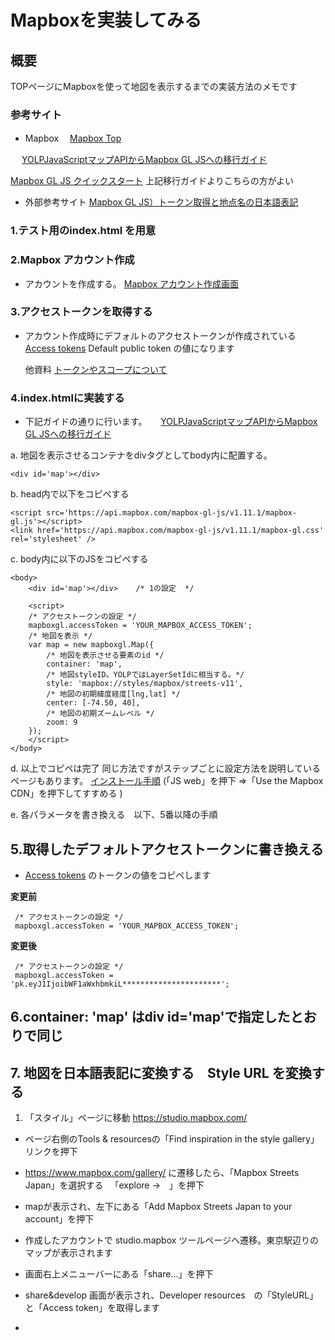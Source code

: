 # Mapboxを実装してみる

## 概要
TOPページにMapboxを使って地図を表示するまでの実装方法のメモです

### 参考サイト

- Mapbox
 　[Mapbox Top](https://www.mapbox.jp/)
  
　 [YOLPJavaScriptマップAPIからMapbox GL JSへの移行ガイド](https://docs.mapbox.com/jp/yolp-to-mapbox/javascript/)

   [Mapbox GL JS クイックスタート](https://docs.mapbox.com/mapbox-gl-js/api/)
   上記移行ガイドよりこちらの方がよい
   
- 外部参考サイト
   [Mapbox GL JS）トークン取得と地点名の日本語表記](https://2ndart.hatenablog.com/entry/2020/07/01/163810)

### 1.テスト用のindex.html を用意


### 2.Mapbox アカウント作成
- アカウントを作成する。
    [Mapbox アカウント作成画面](https://account.mapbox.com/auth/signup/)


### 3.アクセストークンを取得する
- アカウント作成時にデフォルトのアクセストークンが作成されている
    [Access tokens](https://account.mapbox.com/access-tokens/)
    Default public token の値になります
    
    他資料
    [トークンやスコープについて](https://docs.mapbox.com/accounts/overview/tokens/#scopes)
 
 
 ### 4.index.htmlに実装する
 - 下記ガイドの通りに行います。
　 [YOLPJavaScriptマップAPIからMapbox GL JSへの移行ガイド](https://docs.mapbox.com/jp/yolp-to-mapbox/javascript/)
 
  a. 地図を表示させるコンテナをdivタグとしてbody内に配置する。
```
<div id='map'></div>
```
  b. head内で以下をコピペする
```
<script src='https://api.mapbox.com/mapbox-gl-js/v1.11.1/mapbox-gl.js'></script>
<link href='https://api.mapbox.com/mapbox-gl-js/v1.11.1/mapbox-gl.css' rel='stylesheet' />
```
  c. body内に以下のJS<script>...</script>をコピペする
```
<body>
    <div id='map'></div>    /* 1の設定  */
    
    <script>
    /* アクセストークンの設定 */
    mapboxgl.accessToken = 'YOUR_MAPBOX_ACCESS_TOKEN';
    /* 地図を表示 */
    var map = new mapboxgl.Map({
        /* 地図を表示させる要素のid */
        container: 'map',
        /* 地図styleID。YOLPではLayerSetIdに相当する。*/
        style: 'mapbox://styles/mapbox/streets-v11',
        /* 地図の初期緯度経度[lng,lat] */
        center: [-74.50, 40],
        /* 地図の初期ズームレベル */
        zoom: 9
    });
    </script>
</body>
```
  d. 以上でコピペは完了
     同じ方法ですがステップごとに設定方法を説明しているページもあります。
     [インストール手順](https://www.mapbox.com/install/)
    (「JS web」を押下 =>「Use the Mapbox CDN」を押下してすすめる )
  
  e. 各パラメータを書き換える　以下、5番以降の手順
  
  
  ## 5.取得したデフォルトアクセストークンに書き換える
  - [Access tokens](https://account.mapbox.com/access-tokens/) のトークンの値をコピペします
 
 **変更前**
 ```
  /* アクセストークンの設定 */
  mapboxgl.accessToken = 'YOUR_MAPBOX_ACCESS_TOKEN';
 ```
  **変更後**
 ```
  /* アクセストークンの設定 */
  mapboxgl.accessToken = 'pk.eyJ1IjoibWF1aWxhbmkiL**********************';
 ```
 
 
 ## 6.container: 'map'  はdiv id='map'で指定したとおりで同じ
 
 
 ## 7. 地図を日本語表記に変換する　Style URL を変換する
1. 「スタイル」ページに移動  https://studio.mapbox.com/
  
- ページ右側のTools & resourcesの「Find inspiration in the style gallery」リンクを押下

- https://www.mapbox.com/gallery/ に遷移したら、「Mapbox Streets Japan」を選択する
　「explore →　」を押下
- mapが表示され、左下にある「Add Mapbox Streets Japan to your account」を押下
- 作成したアカウントで studio.mapbox ツールページへ遷移。東京駅辺りのマップが表示されます
- 画面右上メニューバーにある「share...」を押下
- share&develop 画面が表示され、Developer resources　の「StyleURL」と「Access token」を取得します
- <script>内で記載した以下の箇所を、上記で取得したStyleURLに書き換えます
 
 **変更前**
 ```
/* 地図styleID。YOLPではLayerSetIdに相当する。*/
style: 'mapbox://styles/mapbox/streets-v11',
 ```
  **変更後**
 ```
/* 地図styleID。YOLPではLayerSetIdに相当する。*/
style: 'mapbox://styles/mauilani/ckdba743a1c3k1imechwa99bh',
 ```
 - Access token は5番で設定した値と同じはず
 
 - 地図が日本語化されました
 
 ## 8.目的地を指定して表示させる
 - 現時点ではデフォルトの位置が表示されているため、表示させたい位置を設定します
 - コーポレートサイトのhtmlソースを表示してJSの中からそれらしい値を探します
 - center の値を目的地の値に変更します
 
  **変更前**
 ```
/* 地図の初期緯度経度[lng,lat] */
center: [-74.50, 40],
 ```
  **変更後**
 ```
/* 地図の初期緯度経度[lng,lat] */
center: [139.73301982756823, 35.677234699999985],
 ```
## 9. zoomの設定
- zoomの値を変更して表示を調整します。

**初期値**
```
/* 地図の初期ズームレベル */
zoom: 9
```
**変更後**
```
/* 地図の初期ズームレベル */
zoom: 15
```
 お好みで
 
 ## 10. 所在地をマークで指定する
 - 以下を<script>内に追加します
 ```
 var marker = new mapboxgl.Marker()
        .setLngLat([139.73301982756823, 35.677234699999985])
        .addTo(map);
 
 ```
 
## 11. 基本設定は完了




 

